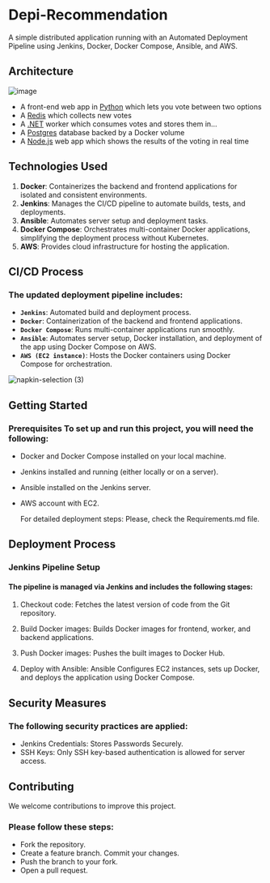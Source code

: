 # Depi-Recommendation
 A simple distributed application running with an Automated Deployment Pipeline using Jenkins, Docker, Docker Compose, Ansible, and AWS.

## Architecture

![image](https://github.com/user-attachments/assets/3d1667e4-9082-40bb-9292-09e105506bac)

* A front-end web app in [Python](/vote) which lets you vote between two options
* A [Redis](https://hub.docker.com/_/redis/) which collects new votes
* A [.NET](/worker/) worker which consumes votes and stores them in…
* A [Postgres](https://hub.docker.com/_/postgres/) database backed by a Docker volume
* A [Node.js](/result) web app which shows the results of the voting in real time

## Technologies Used 
1. **Docker**: Containerizes the backend and frontend applications for isolated and consistent environments.
2. **Jenkins**: Manages the CI/CD pipeline to automate builds, tests, and deployments.
3. **Ansible**: Automates server setup and deployment tasks. 
3. **Docker Compose**: Orchestrates multi-container Docker applications, simplifying the deployment process without Kubernetes. 
3. **AWS**: Provides cloud infrastructure for hosting the application.

## CI/CD Process 
### The updated deployment pipeline includes:
- **`Jenkins`**: Automated build and deployment process. 
- **`Docker`**: Containerization of the backend and frontend applications. 
- **`Docker Compose`**: Runs multi-container applications run smoothly. 
- **`Ansible`**: Automates server setup, Docker installation, and deployment of the app using Docker Compose on AWS. 
- **`AWS (EC2 instance)`**: Hosts the Docker containers using Docker Compose for orchestration.
  
![napkin-selection (3)](https://github.com/user-attachments/assets/8f461cd6-56a5-41df-a904-8a4e6e593141)


## Getting Started 
### Prerequisites To set up and run this project, you will need the following:

- Docker and Docker Compose installed on your local machine.
- Jenkins installed and running (either locally or on a server). 
- Ansible installed on the Jenkins server. 
- AWS account with EC2.

  For detailed deployment steps: Please, check the Requirements.md file.

## Deployment Process 
### Jenkins Pipeline Setup 
#### The pipeline is managed via Jenkins and includes the following stages:

1. Checkout code: Fetches the latest version of code from the Git repository.

2. Build Docker images: Builds Docker images for frontend, worker, and backend applications.

3. Push Docker images: Pushes the built images to Docker Hub.

4. Deploy with Ansible: Ansible Configures EC2 instances, sets up Docker, and deploys the application using Docker Compose.

## Security Measures 
### The following security practices are applied:

- Jenkins Credentials: Stores Passwords Securely.
- SSH Keys: Only SSH key-based authentication is allowed for server access.

## Contributing
We welcome contributions to improve this project.
### Please follow these steps:

- Fork the repository.
- Create a feature branch. Commit your changes. 
- Push the branch to your fork. 
- Open a pull request.
